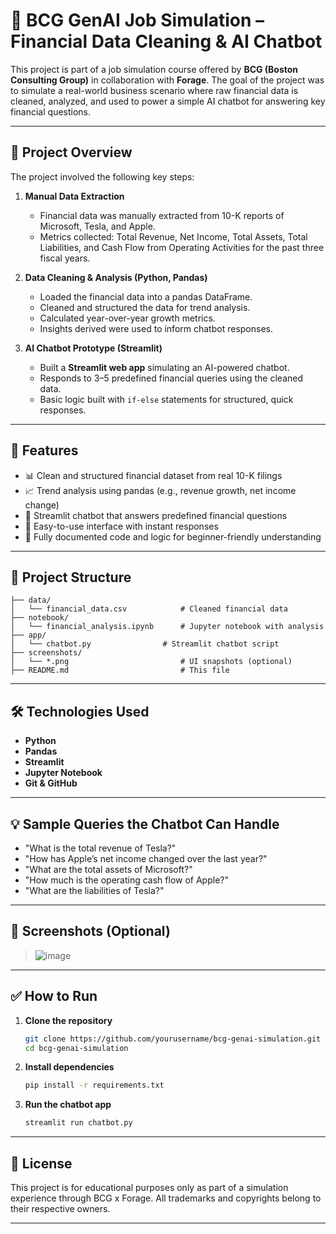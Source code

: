 
# 💼 BCG GenAI Job Simulation – Financial Data Cleaning & AI Chatbot

This project is part of a job simulation course offered by **BCG (Boston Consulting Group)** in collaboration with **Forage**. The goal of the project was to simulate a real-world business scenario where raw financial data is cleaned, analyzed, and used to power a simple AI chatbot for answering key financial questions.

---

## 📌 Project Overview

The project involved the following key steps:

1. **Manual Data Extraction**

   * Financial data was manually extracted from 10-K reports of Microsoft, Tesla, and Apple.
   * Metrics collected: Total Revenue, Net Income, Total Assets, Total Liabilities, and Cash Flow from Operating Activities for the past three fiscal years.

2. **Data Cleaning & Analysis (Python, Pandas)**

   * Loaded the financial data into a pandas DataFrame.
   * Cleaned and structured the data for trend analysis.
   * Calculated year-over-year growth metrics.
   * Insights derived were used to inform chatbot responses.

3. **AI Chatbot Prototype (Streamlit)**

   * Built a **Streamlit web app** simulating an AI-powered chatbot.
   * Responds to 3–5 predefined financial queries using the cleaned data.
   * Basic logic built with `if-else` statements for structured, quick responses.

---

## 🚀 Features

* 📊 Clean and structured financial dataset from real 10-K filings
* 📈 Trend analysis using pandas (e.g., revenue growth, net income change)
* 🤖 Streamlit chatbot that answers predefined financial questions
* 💬 Easy-to-use interface with instant responses
* 📝 Fully documented code and logic for beginner-friendly understanding

---

## 📂 Project Structure

```
├── data/
│   └── financial_data.csv            # Cleaned financial data
├── notebook/
│   └── financial_analysis.ipynb      # Jupyter notebook with analysis
├── app/
│   └── chatbot.py                # Streamlit chatbot script
├── screenshots/
│   └── *.png                         # UI snapshots (optional)
├── README.md                         # This file
```

---

## 🛠 Technologies Used

* **Python**
* **Pandas**
* **Streamlit**
* **Jupyter Notebook**
* **Git & GitHub**

---

## 💡 Sample Queries the Chatbot Can Handle

* "What is the total revenue of Tesla?"
* "How has Apple’s net income changed over the last year?"
* "What are the total assets of Microsoft?"
* "How much is the operating cash flow of Apple?"
* "What are the liabilities of Tesla?"

---

## 📸 Screenshots (Optional)

> ![image](https://github.com/user-attachments/assets/caa2cf24-7e5b-4029-ba1a-88b54d5cb5ec)

---

## ✅ How to Run

1. **Clone the repository**

   ```bash
   git clone https://github.com/yourusername/bcg-genai-simulation.git
   cd bcg-genai-simulation
   ```

2. **Install dependencies**

   ```bash
   pip install -r requirements.txt
   ```

3. **Run the chatbot app**

   ```bash
   streamlit run chatbot.py
   ```

---

## 📄 License

This project is for educational purposes only as part of a simulation experience through BCG x Forage. All trademarks and copyrights belong to their respective owners.

---
